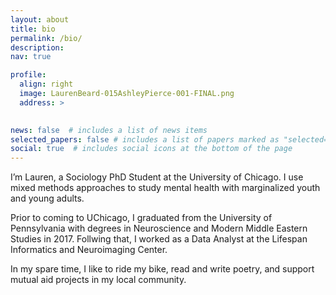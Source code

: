 ```yaml
---
layout: about
title: bio
permalink: /bio/
description: 
nav: true

profile:
  align: right
  image: LaurenBeard-015AshleyPierce-001-FINAL.png
  address: >
    

news: false  # includes a list of news items
selected_papers: false # includes a list of papers marked as "selected={true}"
social: true  # includes social icons at the bottom of the page
---
```

I’m Lauren, a Sociology PhD Student at the University of Chicago. I use mixed methods approaches to study mental health with marginalized youth and young adults.

Prior to coming to UChicago, I graduated from the University of Pennsylvania with degrees in Neuroscience and Modern Middle Eastern Studies in 2017. Follwing that, I worked as a Data Analyst at the Lifespan Informatics and Neuroimaging Center.   

In my spare time, I like to ride my bike, read and write poetry, and support mutual aid projects in my local community.   

